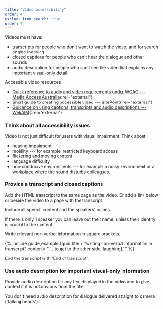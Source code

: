 ```yaml
---
title: "Video accessibility"
order: 4
exclude_from_search: true
order: 7
---
```


Videos must have:
- transcripts for people who don’t want to watch the video, and for search engine indexing
- closed captions for people who can’t hear the dialogue and other sounds
- audio description for people who can’t see the video that explains any important visual-only detail.

Accessible video resources:

- [Quick reference to audio and video requirements under WCAG --- Media Access Australia](https://mediaaccess.org.au/practical-web-accessibility/media/requirements){:rel="external"}
- [Short guide to creating accessible video --- SitePoint](https://www.sitepoint.com/accessible-video/){:rel="external"}
- [Guidance on using captions, transcripts and audio descriptions --- WebAIM](http://webaim.org/techniques/captions/){:rel="external"}.

### Think about all accessibility issues

Video is not just difficult for users with visual impairment. Think about:

- hearing impairment
- mobility --- for example, restricted keyboard access
- flickering and moving content
- language difficulty
- non-conducive environments --- for example a noisy environment or a workplace where the sound disturbs colleagues.

### Provide a transcript and closed captions

Add the HTML transcript to the same page as the video. Or add a link below or beside the video to a page with the transcript.

Include all speech content and the speakers' names.

If there is only 1 speaker you can leave out their name, unless their identity is crucial to the content.

Write relevant non-verbal information in square brackets.

{% include guide_example.liquid
  title = "writing non-verbal information in transcript"
  content= "
‘...to get to the other side [laughing].’
"
%}

End the transcript with 'End of transcript'.

### Use audio description for important visual-only information

Provide audio description for any text displayed in the video and to give context if it is not obvious from the title.

You don't need audio description for dialogue delivered straight to camera ('talking heads').

